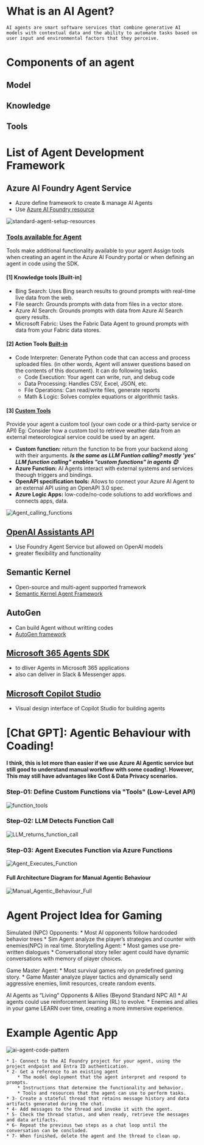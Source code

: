 # What is an AI Agent?
    AI agents are smart software services that combine generative AI models with contextual data and the ability to automate tasks based on user input and environmental factors that they perceive.

# Components of an agent
## Model
## Knowledge
## Tools

# List of Agent Development Framework
## Azure AI Foundry Agent Service
   * Azure define framework to create & manage AI Agents
   * Use [Azure AI Foundry resource](https://learn.microsoft.com/en-us/azure/ai-services/agents/)

![standard-agent-setup-resources](./images/standard-agent-setup-resources.png)

    

### [Tools available for Agent](https://learn.microsoft.com/en-us/training/modules/develop-ai-agent-azure/4-when-use-agent-service)
   Tools make additional functionality available to your agent
   Assign tools when creating an agent in the Azure AI Foundry portal or when defining an agent in code using the SDK.
#### [1] Knowledge tools [Built-in]
   * Bing Search: Uses Bing search results to ground prompts with real-time live data from the web.
   * File search: Grounds prompts with data from files in a vector store.
   * Azure AI Search: Grounds prompts with data from Azure AI Search query results.
   * Microsoft Fabric: Uses the Fabric Data Agent to ground prompts with data from your Fabric data stores.
#### [2] Action Tools [Built-in](https://learn.microsoft.com/en-us/training/modules/build-agent-with-custom-tools/1-introduction)
   * Code Interpreter: Generate Python code that can access and process uploaded files. (in other words, Agent will answer questions based on the contents of this document). It can do following tasks.
     * Code Execution: Your agent can write, run, and debug code
     * Data Processing: Handles CSV, Excel, JSON, etc. 
     * File Operations: Can read/write files, generate reports
     * Math & Logic: Solves complex equations or algorithmic tasks.

#### [3] [Custom Tools](https://learn.microsoft.com/en-us/training/modules/build-agent-with-custom-tools/3-custom-tool-options)

 Provide your agent a custom tool (your own code or a third-party service or API) Eg: Consider how a custom tool to retrieve weather data from an external meteorological service could be used by an agent.
   * **Custom function:** return the function to be from your backend along with their arguments. **_Is the same as LLM Funtion calling? mostly 'yes' LLM function calling" enables "custom functions" in agents 😊_**
   * **Azure Function:** AI Agents interact with external systems and services theough triggers and bindings.
   * **OpenAPI specification tools:** Allows to connect your Azure AI Agent to an external API using an OpenAPI 3.0 spec.
   * **Azure Logic Apps:** low-code/no-code solutions to add workflows and connects apps, data.

![Agent_calling_functions](./images/Agent_calling_functions.PNG)


## [OpenAI Assistants API](https://learn.microsoft.com/en-us/azure/ai-services/openai/how-to/assistant)
   * Use Foundry Agent Service but allowed on OpenAI models
   * greater flexibility and functionality

## Semantic Kernel
   *  Open-source and multi-agent supported framework
   * [Semantic Kernel Agent Framework](https://learn.microsoft.com/en-us/semantic-kernel/frameworks/agent/?pivots=programming-language-csharp)
## AutoGen
   * Can build Agent without writting codes
   * [AutoGen framework](https://microsoft.github.io/autogen/stable/index.html)
## [Microsoft 365 Agents SDK](https://learn.microsoft.com/en-us/microsoft-365/agents-sdk/)
   * to dliver Agents in Microsoft 365 applications
   * also can deliver in Slack & Messenger apps.
## [Microsoft Copilot Studio](https://learn.microsoft.com/en-us/microsoft-copilot-studio/)
   * Visual design interface of Copilot Studio for building agents


# [Chat GPT]: Agentic Behaviour with Coading!

**I think, this is lot more than easier if we use Azure AI Agentic service but still good to understand manual workflow with some coading!. However, This may still have advantages like Cost & Data Privacy scenarios.**

### Step-01: Define Custom Functions via "Tools" (Low-Level API)
![function_tools](./images/function_tools.PNG)
### Step-02: LLM Detects Function Call 
![LLM_returns_function_call](./images/LLM_returns_function_call.PNG)
### Step-03: Agent Executes Function via Azure Functions
![Agent_Executes_Function](./images/Agent_Executes_Function.PNG)

#### Full Architecture Diagram for Manual Agentic Behaviour
![Manual_Agentic_Behaviour_Full](./images/Manual_Agentic_Behaviour_Full%20Architecture.png)


#  Agent Project Idea for Gaming
Simulated (NPC) Opponents:
    * Most AI opponents follow hardcoded behavior trees
    * Sim Agent analyze the player’s strategies and counter with enemies(NPC) in real time.
Storytelling Agent:
    * Most games use pre-written dialogues
    * Conversational story teller agent could have dynamic conversations with memory of player choices.

Game Master Agent:
    * Most survival games rely on predefined gaming story.
    * Game Master analyze player tactics and dynamically send aggressive enemies, limit resources, create random events.

AI Agents as “Living” Opponents & Allies (Beyond Standard NPC AI)
    * AI agents could use reinforcement learning (RL) to evolve.
    * Enemies and allies in your game LEARN over time, creating a more immersive experience.

#  Example Agentic App

![ai-agent-code-pattern](./images/ai-agent-code-pattern.png)

    * 1- Connect to the AI Foundry project for your agent, using the project endpoint and Entra ID authentication.
    * 2- Get a reference to an existing agent
        * The model deployment that the agent interpret and respond to prompts.
        * Instructions that determine the functionality and behavior.
        * Tools and resources that the agent can use to perform tasks.
    * 3- Create a stateful thread that retains message history and data artifacts generated during the chat.
    * 4- Add messages to the thread and invoke it with the agent.
    * 5- Check the thread status, and when ready, retrieve the messages and data artifacts.
    * 6- Repeat the previous two steps as a chat loop until the conversation can be concluded.
    * 7- When finished, delete the agent and the thread to clean up.

